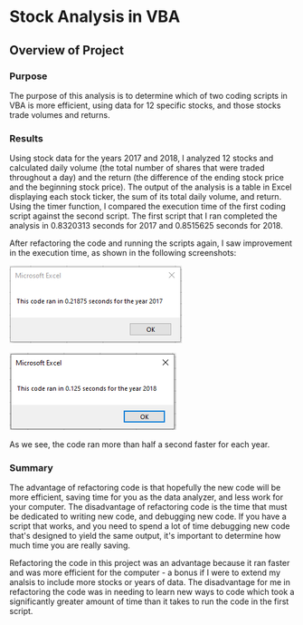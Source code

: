 # Stock Analysis in VBA
## Overview of Project
### Purpose
The purpose of this analysis is to determine which of two coding scripts in VBA is more efficient, using data for 12 specific stocks, and those stocks trade volumes and returns.  

### Results
Using stock data for the years 2017 and 2018, I analyzed 12 stocks and calculated daily volume (the total number of shares that were traded throughout a day) and the return (the difference of the ending stock price and the beginning stock price). The output of the analysis is a table in Excel displaying each stock ticker, the sum of its total daily volume, and return. Using the timer function, I compared the execution time of the first coding script against the second script. The first script that I ran completed the analysis in 0.8320313 seconds for 2017 and 0.8515625 seconds for 2018.

After refactoring the code and running the scripts again, I saw improvement in the execution time, as shown in the following screenshots:


![2017 Code Execution Time](https://github.com/nikkiheaston/stock-analysis/blob/main/Resources/VBA_Challenge_2017.PNG)


![2018 Code Execution Time](https://github.com/nikkiheaston/stock-analysis/blob/main/Resources/VBA_Challenge_2018.PNG)

As we see, the code ran more than half a second faster for each year. 

### Summary
The advantage of refactoring code is that hopefully the new code will be more efficient, saving time for you as the data analyzer, and less work for your computer.  The disadvantage of refactoring code is the time that must be dedicated to writing new code, and debugging new code. If you have a script that works, and you need to spend a lot of time debugging new code that's designed to yield the same output, it's important to determine how much time you are really saving. 

Refactoring the code in this project was an advantage because it ran faster and was more efficient for the computer - a bonus if I were to extend my analsis to include more stocks or years of data. The disadvantage for me in refactoring the code was in needing to learn new ways to code which took a significantly greater amount of time than it takes to run the code in the first script.  
